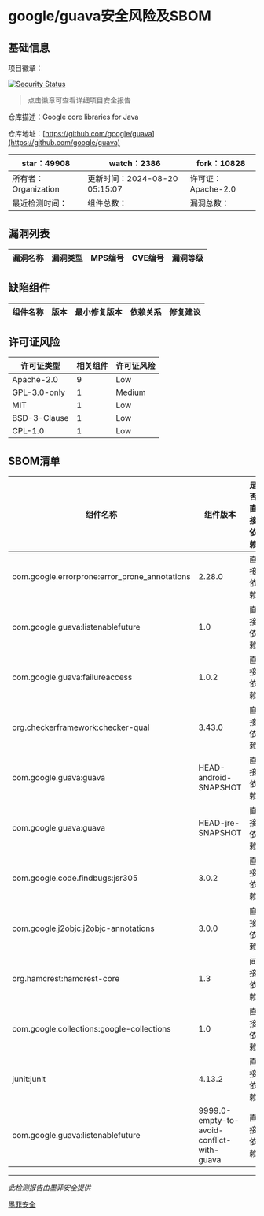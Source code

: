 # google/guava安全风险及SBOM

## 基础信息

项目徽章：

[![Security Status](https://www.murphysec.com/platform3/v31/badge/1826321207294185472.svg)](https://www.murphysec.com/console/report/1714343592377237504/1826321207294185472)

> 点击徽章可查看详细项目安全报告

仓库描述：Google core libraries for Java

仓库地址：[https://github.com/google/guava](https://github.com/google/guava)

| star：49908 | watch：2386 | fork：10828 |
| ----------- | -------------- | ------------ |
| 所有者：Organization | 更新时间：2024-08-20 05:15:07 | 许可证：Apache-2.0 |
| 最近检测时间： | 组件总数： | 漏洞总数： |




## 漏洞列表

| 漏洞名称 | 漏洞类型 | MPS编号 | CVE编号 | 漏洞等级 |
| ------- | ------ | ------- | ------ | ----- |





## 缺陷组件

| 组件名称 | 版本 | 最小修复版本 | 依赖关系 | 修复建议 |
| -------- | ---- | ------------ | -------- | -------- |





## 许可证风险

| 许可证类型 | 相关组件 | 许可证风险 |
| ---------- | -------- | ---------- |
|Apache-2.0|9|Low|
|GPL-3.0-only|1|Medium|
|MIT|1|Low|
|BSD-3-Clause|1|Low|
|CPL-1.0|1|Low|




## SBOM清单

| 组件名称 | 组件版本 | 是否直接依赖 | 仓库 |
| -------- | -------- | ------------ | ---- |
|com.google.errorprone:error_prone_annotations|2.28.0|直接依赖|maven|
|com.google.guava:listenablefuture|1.0|直接依赖|maven|
|com.google.guava:failureaccess|1.0.2|直接依赖|maven|
|org.checkerframework:checker-qual|3.43.0|直接依赖|maven|
|com.google.guava:guava|HEAD-android-SNAPSHOT|直接依赖|maven|
|com.google.guava:guava|HEAD-jre-SNAPSHOT|直接依赖|maven|
|com.google.code.findbugs:jsr305|3.0.2|直接依赖|maven|
|com.google.j2objc:j2objc-annotations|3.0.0|直接依赖|maven|
|org.hamcrest:hamcrest-core|1.3|间接依赖|maven|
|com.google.collections:google-collections|1.0|直接依赖|maven|
|junit:junit|4.13.2|直接依赖|maven|
|com.google.guava:listenablefuture|9999.0-empty-to-avoid-conflict-with-guava|直接依赖|maven|


------

*此检测报告由墨菲安全提供*

[墨菲安全](www.murphysec.com)